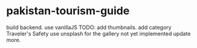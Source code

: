 # pakistan-tourism-guide
build backend.
use vanillaJS
TODO:
add thumbnails.
add category Traveler's Safety
use unsplash for the gallery
not yet implemented
update more.
